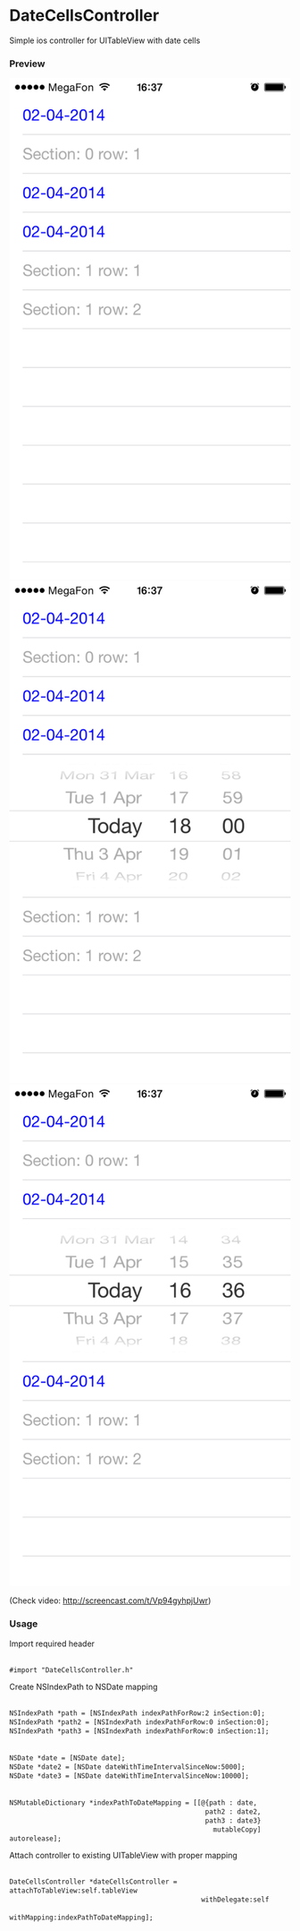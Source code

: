 # DateCellsController

Simple ios controller for UITableView with date cells

### Preview

![Preview1](https://raw.githubusercontent.com/andjash/DateCellsController/master/screenshots/screen_1.png)
![Preview2](https://raw.githubusercontent.com/andjash/DateCellsController/master/screenshots/screen_2.png)
![Preview3](https://raw.githubusercontent.com/andjash/DateCellsController/master/screenshots/screen_3.png)

(Check video: http://screencast.com/t/Vp94gyhpjUwr)

### Usage

Import required header

```objc

#import "DateCellsController.h"

```

Create NSIndexPath to NSDate mapping

```objc

NSIndexPath *path = [NSIndexPath indexPathForRow:2 inSection:0];
NSIndexPath *path2 = [NSIndexPath indexPathForRow:0 inSection:0];
NSIndexPath *path3 = [NSIndexPath indexPathForRow:0 inSection:1];
        
       
NSDate *date = [NSDate date];
NSDate *date2 = [NSDate dateWithTimeIntervalSinceNow:5000];
NSDate *date3 = [NSDate dateWithTimeIntervalSinceNow:10000];
        
        
NSMutableDictionary *indexPathToDateMapping = [[@{path : date,
                                                 path2 : date2,
                                                 path3 : date3}
                                                   mutableCopy] autorelease];

```

Attach controller to existing UITableView with proper mapping

```objc

DateCellsController *dateCellsController = attachToTableView:self.tableView
                             			        withDelegate:self
                             			         withMapping:indexPathToDateMapping];

```